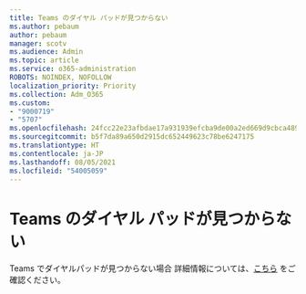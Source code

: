 ```yaml
---
title: Teams のダイヤル パッドが見つからない
ms.author: pebaum
author: pebaum
manager: scotv
ms.audience: Admin
ms.topic: article
ms.service: o365-administration
ROBOTS: NOINDEX, NOFOLLOW
localization_priority: Priority
ms.collection: Adm_O365
ms.custom:
- "9000719"
- "5707"
ms.openlocfilehash: 24fcc22e23afbdae17a931939efcba9de00a2ed669d9cbca489382b91a9073a4
ms.sourcegitcommit: b5f7da89a650d2915dc652449623c78be6247175
ms.translationtype: HT
ms.contentlocale: ja-JP
ms.lasthandoff: 08/05/2021
ms.locfileid: "54005059"
---
```

# <a name="dial-pad-missing-from-teams"></a>Teams のダイヤル パッドが見つからない

Teams でダイヤルパッドが見つからない場合 詳細情報については、[こちら](https://docs.microsoft.com/alchemyinsights/teams-voice-dial-pad-missing) をご確認ください。
